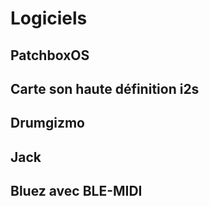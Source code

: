 # Logiciels

## PatchboxOS

## Carte son haute définition i2s
 
## Drumgizmo

## Jack

## Bluez avec BLE-MIDI 
